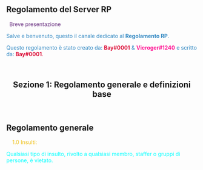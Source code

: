<span style="text-align:center;"><title>Benvenuto nella Home Page del Server RP di proprietà Elite S.r.l</title></span>
&nbsp;
<h2>Regolamento del Server RP</h2>
&nbsp;
<span style="color:#6C3483">Breve presentazione</span>
<p><span style="color:#2E86C1">Salve e benvenuto, questo il canale dedicato al <b>Regolamento RP</b>. </span></p>
<p><span style="color:#2E86C1">Questo regolamento è stato creato da: <span style="color:#DC143C"><b>Bay#0001</b></span> & <span style="color:#FF1493"><b>Vicroger#1240</b></span> e scritto da: <span style="color:#DC143C"><b>Bay#0001</b>.</span></span></p>
&nbsp;
<span style="text-align:center;"><h2>Sezione 1: Regolamento generale e definizioni base</h2></span>
&nbsp;
<h2>Regolamento generale</h2>

&nbsp;
&nbsp;
<span style="color:#EFC01A">1.0 Insulti:</span>
<p><span style="color:#00FFFF">Qualsiasi tipo di insulto, rivolto a qualsiasi membro, staffer o gruppi di persone, è vietato.</p>
